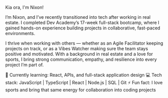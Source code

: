 Kia ora, I'm Nixon!

I’m Nixon, and I’ve recently transitioned into tech after working in real estate. I completed Dev Academy’s 17-week full-stack bootcamp, where I gained hands-on experience building projects in collaborative, fast-paced environments.

I thrive when working with others — whether as an Agile Facilitator keeping projects on track, or as a Vibes Watcher making sure the team stays positive and motivated. With a background in real estate and a love for sports, I bring strong communication, empathy, and resilience into every project I’m part of.

🌱 Currently learning: React, APIs, and full-stack application design
💻 Tech stack: JavaScript | TypeScript | React | Node.js | SQL | Git
⚡ Fun fact: I love sports and bring that same energy for collaboration into coding projects
